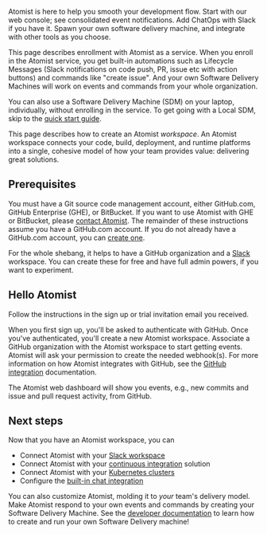Atomist is here to help you smooth your development flow.  Start with
our web console; see consolidated event notifications.  Add ChatOps
with Slack if you have it.  Spawn your own software delivery machine,
and integrate with other tools as you choose.

This page describes enrollment with Atomist as a service. When you
enroll in the Atomist service, you get built-in automations such as
Lifecycle Messages (Slack notifications on code push, PR, issue etc
with action buttons) and commands like "create issue". And your own
Software Delivery Machines will work on events and commands from your
whole organization.

You can also use a Software Delivery Machine (SDM) on your laptop,
individually, without enrolling in the service.  To get going with a
Local SDM, skip to the [quick start guide][quick-start].

This page describes how to create an Atomist _workspace_.  An Atomist
workspace connects your code, build, deployment, and runtime platforms
into a single, cohesive model of how your team provides value:
delivering great solutions.

[quick-start]: ../quick-start.md (Atomist Developer Quick Start)

## Prerequisites

You must have a Git source code management account, either GitHub.com,
GitHub Enterprise (GHE), or BitBucket.  If you want to use Atomist
with GHE or BitBucket, please <a class="contact"
href="mailto:support@atomist.com" title="Contact Atomist">contact
Atomist</a>.  The remainder of these instructions assume you have a
GitHub.com account.  If you do not already have a GitHub.com account,
you can [create one][github-create].

For the whole shebang, it helps to have a GitHub organization and a
[Slack][slack] workspace.  You can create these for free and have full
admin powers, if you want to experiment.

[github-create]: https://github.com/join (Join GitHub)
[slack]: https://slack.com/ (Slack)

## Hello Atomist

Follow the instructions in the sign up or trial invitation email you
received.

When you first sign up, you'll be asked to authenticate with GitHub.
Once you've authenticated, you'll create a new Atomist workspace.
Associate a GitHub organization with the Atomist
workspace to start getting events.  Atomist will ask your permission
to create the needed webhook(s).  For more information on how Atomist
integrates with GitHub, see the [GitHub integration][atomist-github]
documentation.

The Atomist web dashboard will show you events, e.g., new commits and
issue and pull request activity, from GitHub.

[www]: https://atomist.com/ (Atomist - How Teams Deliver Software)
[atomist-github]: github.md (Atomist and GitHub)

## Next steps

Now that you have an Atomist workspace, you can

-   Connect Atomist with your [Slack workspace][atomist-slack]
-   Connect Atomist with your [continuous integration][atomist-ci]
    solution
-   Connect Atomist with your [Kubernetes clusters][atomist-kube]
-   Configure the [built-in chat integration][configure-lifecycle]

You can also customize Atomist, molding it to _your_ team's delivery
model.  Make Atomist respond to your own events and commands by
creating your Software Delivery Machine.  See the [developer
documentation][dev] to learn how to create and run your own Software
Delivery machine!

[atomist-slack]: slack.md (Atomist and Slack)
[atomist-ci]: ci.md (Atomist and Continuous Integration)
[atomist-kube]: ../pack/kubernetes.md (Atomist and Kubernetes)
[dev]: ../developer/sdm.md (Atomist Developer Guide)
[configure-lifecycle]: ../lifecycle.md (Atomist Lifecycle Messages)
